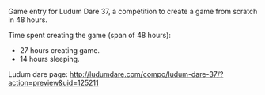 Game entry for Ludum Dare 37, a competition to create a game from scratch in 48 hours.

Time spent creating the game (span of 48 hours):
- 27 hours creating game.
- 14 hours sleeping.

Ludum dare page:
http://ludumdare.com/compo/ludum-dare-37/?action=preview&uid=125211
